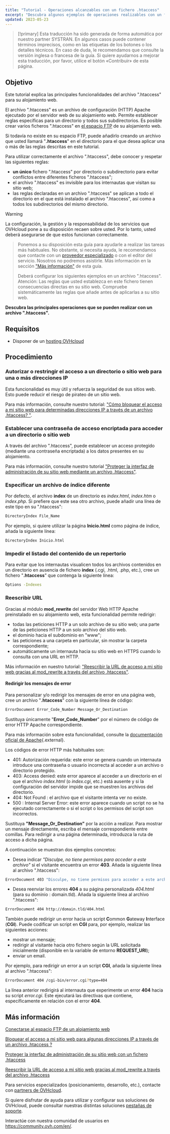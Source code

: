 ```yaml
---
title: "Tutorial - Operaciones alcanzables con un fichero .htaccess"
excerpt: "Descubra algunos ejemplos de operaciones realizables con un fichero .htaccess"
updated: 2023-05-23
---
```


> [!primary]
> Esta traducción ha sido generada de forma automática por nuestro partner SYSTRAN. En algunos casos puede contener términos imprecisos, como en las etiquetas de los botones o los detalles técnicos. En caso de duda, le recomendamos que consulte la versión inglesa o francesa de la guía. Si quiere ayudarnos a mejorar esta traducción, por favor, utilice el botón «Contribuir» de esta página.
>

## Objetivo

Este tutorial explica las principales funcionalidades del archivo ".htaccess" para su alojamiento web.

El archivo ".htaccess" es un archivo de configuración (HTTP) Apache ejecutado por el servidor web de su alojamiento web. Permite establecer reglas específicas para un directorio y todos sus subdirectorios. Es posible crear varios ficheros ".htaccess" en [el espacio FTP](/pages/web_cloud/web_hosting/ftp_connection) de su alojamiento web. 

Si todavía no existe en su espacio FTP, puede añadirlo creando un archivo que usted llamará "**.htaccess**" en el directorio para el que desea aplicar una o más de las reglas descritas en este tutorial.

Para utilizar correctamente el archivo ".htaccess", debe conocer y respetar las siguientes reglas: 

- **un único** fichero ".htaccess" por directorio o subdirectorio para evitar conflictos entre diferentes ficheros ".htaccess";
- el archivo ".htaccess" es invisible para los internautas que visitan su sitio web;
- las reglas declaradas en un archivo ".htaccess" se aplican a todo el directorio en el que está instalado el archivo ".htaccess", así como a todos los subdirectorios del mismo directorio.

> [!warning]
>
La configuración, la gestión y la responsabilidad de los servicios que OVHcloud pone a su disposición recaen sobre usted. Por lo tanto, usted deberá asegurarse de que estos funcionan correctamente.
> 
> Ponemos a su disposición esta guía para ayudarle a realizar las tareas más habituales. No obstante, si necesita ayuda, le recomendamos que contacte con un [proveedor especializado](https://partner.ovhcloud.com/es-es/directory/) o con el editor del servicio. Nosotros no podremos asistirle. Más información en la sección ["Más información"](#go-further) de esta guía.
>
> Deberá configurar los siguientes ejemplos en un archivo ".htaccess". Atención: Las reglas que usted establezca en este fichero tienen consecuencias directas en su sitio web. Compruebe sistemáticamente las reglas que añade antes de aplicarlas a su sitio web. 
> 

**Descubra las principales operaciones que se pueden realizar con un archivo ".htaccess".**

## Requisitos

- Disponer de un [hosting OVHcloud](https://www.ovhcloud.com/es-es/web-hosting/)

## Procedimiento

### Autorizar o restringir el acceso a un directorio o sitio web para una o más direcciones IP

Esta funcionalidad es muy útil y refuerza la seguridad de sus sitios web. Esto puede reducir el riesgo de pirateo de un sitio web.

Para más información, consulte nuestro tutorial: ["Cómo bloquear el acceso a mi sitio web para determinadas direcciones IP a través de un archivo .htaccess? "](/pages/web_cloud/web_hosting/htaccess_how_to_block_a_specific_ip_address_from_accessing_your_website).

### Establecer una contraseña de acceso encriptada para acceder a un directorio o sitio web

A través del archivo ".htaccess", puede establecer un acceso protegido (mediante una contraseña encriptada) a los datos presentes en su alojamiento.

Para más información, consulte nuestro tutorial ["Proteger la interfaz de administración de su sitio web mediante un archivo .htaccess"](/pages/web_cloud/web_hosting/htaccess_protect_directory_by_password).

### Especificar un archivo de índice diferente

Por defecto, el archivo **index** de un directorio es *index.html*, *index.htm* o *index.php*. Si prefiere que este sea otro archivo, puede añadir una línea de este tipo en su ".htaccess":

```bash
DirectoryIndex File_Name
```

Por ejemplo, si quiere utilizar la página **Inicio.html** como página de índice, añada la siguiente línea:

```bash
DirectoryIndex Inicio.html
```

### Impedir el listado del contenido de un repertorio

Para evitar que los internautas visualicen todos los archivos contenidos en un directorio en ausencia de fichero **index** (.cgi, .html, .php, etc.), cree un fichero "**.htaccess**" que contenga la siguiente línea:

```bash
Options -Indexes
```

### Reescribir URL

Gracias al módulo **mod_rewrite** del servidor Web HTTP Apache preinstalado en su alojamiento web, esta funcionalidad permite redirigir:

- todas las peticiones HTTP a un solo archivo de su sitio web;
una parte de las peticiones HTTP a un solo archivo del sitio web.
- el dominio hacia el subdominio en "www";
- las peticiones a una carpeta en particular, sin mostrar la carpeta correspondiente;
- automáticamente un internauta hacia su sitio web en HTTPS cuando lo consulta con una URL en HTTP.

Más información en nuestro tutorial: ["Reescribir la URL de acceso a mi sitio web gracias al mod_rewrite a través del archivo .htaccess"](/pages/web_cloud/web_hosting/htaccess_url_rewriting_using_mod_rewrite).

#### Redirigir los mensajes de error

Para personalizar y/o redirigir los mensajes de error en una página web, cree un archivo "**.htaccess**" con la siguiente línea de código:

```bash
ErrorDocument Error_Code_Number Message_Or_Destination
```

Sustituya únicamente "**Error_Code_Number**" por el número de código de error HTTP Apache correspondiente. 

Para más información sobre esta funcionalidad, consulte la [documentación oficial de Apache](https://httpd.apache.org/docs/trunk/es/custom-error.html){.external}.

Los códigos de error HTTP más habituales son:

- 401: Autorización requerida: este error se genera cuando un internauta introduce una contraseña o usuario incorrecta al acceder a un archivo o directorio protegido.
- 403: Access denied: este error aparece al acceder a un directorio en el que el archivo *index.html* (o *index.cgi*, etc.) está ausente y si la configuración del servidor impide que se muestren los archivos del directorio.
- 404: Not Found : el archivo que el visitante intenta ver no existe.
- 500 : Internal Server Error: este error aparece cuando un script no se ha ejecutado correctamente o si el script o los permisos del script son incorrectos.

Sustituya **"Message_Or_Destination"** por la acción a realizar. Para mostrar un mensaje directamente, escriba el mensaje correspondiente entre comillas. Para redirigir a una página determinada, introduzca la ruta de acceso a dicha página. 

A continuación se muestran dos ejemplos concretos:

- Desea indicar *"Disculpe, no tiene permisos para acceder a este archivo"* si el visitante encuentra un error **403**. Añada la siguiente línea al archivo ".htaccess":

```bash
ErrorDocument 403 "Disculpe, no tiene permisos para acceder a este archivo"
```

- Desea reenviar los errores **404** a su página personalizada *404.html* (para su dominio : domain.tld). Añada la siguiente línea al archivo ".htaccess":

```bash
ErrorDocument 404 http://domain.tld/404.html
```

También puede redirigir un error hacia un script **C**ommon **G**ateway **I**nterface (**CGI**). Puede codificar un script en **CGI** para, por ejemplo, realizar las siguientes acciones:
 
- mostrar un mensaje;
- redirigir al visitante hacia otro fichero según la URL solicitada inicialmente (disponible en la variable de entorno **REQUEST_URI**);
- enviar un email.

Por ejemplo, para redirigir un error a un script **CGI**, añada la siguiente línea al archivo ".htaccess":

```bash
ErrorDocument 404 /cgi-bin/error.cgi?type=404
```

La línea anterior redirigirá al internauta que experimente un error **404** hacia su script *error.cgi*. Este ejecutará las directivas que contiene, específicamente en relación con el error **404**.

## Más información <a name="go-further"></a>

[Conectarse al espacio FTP de un alojamiento web](/pages/web_cloud/web_hosting/ftp_connection)

[Bloquear el acceso a mi sitio web para algunas direcciones IP a través de un archivo .htaccess ?](/pages/web_cloud/web_hosting/htaccess_how_to_block_a_specific_ip_address_from_accessing_your_website)

[Proteger la interfaz de administración de su sitio web con un fichero .htaccess](/pages/web_cloud/web_hosting/htaccess_protect_directory_by_password)

[Reescribir la URL de acceso a mi sitio web gracias al mod_rewrite a través del archivo .htaccess](/pages/web_cloud/web_hosting/htaccess_url_rewriting_using_mod_rewrite)

Para servicios especializados (posicionamiento, desarrollo, etc.), contacte con [partners de OVHcloud](https://partner.ovhcloud.com/es-es/directory/).

Si quiere disfrutar de ayuda para utilizar y configurar sus soluciones de OVHcloud, puede consultar nuestras distintas soluciones [pestañas de soporte](https://www.ovhcloud.com/es-es/support-levels/).

Interactúe con nuestra comunidad de usuarios en <https://community.ovh.com/en/>.